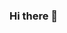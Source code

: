 ### Hi there 👋

<!--
**INSolisLoyo/INSolisLoyo** is a ✨ _special_ ✨ repository because its `README.md` (this file) appears on your GitHub profile.

### About me 

I am a full stack engineer and developer, specializing in front end development with technologies such as JavaScript, React, and Tailwind. I aim to pursue my passion for design, best practices, and robust implementation in projects of various kinds. Below, I provide my contact information:

- 💬 LinkedIN: https://www.linkedin.com/in/irma-nohemi-solis-loyo/
- 📫 Email: mimisolisloyo@gmail.com



